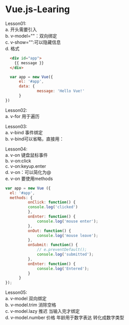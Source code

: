 # Vue.js-Learing
Lesson01:<br>
  a. 开头需要引入<script src="https://cdn.jsdelivr.net/npm/vue"></script><br>
  b. v-model=""：双向绑定<br>
  c. v-show="":可以隐藏信息<br>
  d. 格式
  ```html
    <div id="app">
      {{ message }}
    </div>
  ```
  ```javascript
    var app = new Vue({
    	el: '#app',
    	data: {
    	        message: 'Hello Vue!'
    	}
  })
  ```
Lesson02:<br>
  a. v-for 用于遍历
  
Lesson03:<br>
  a. v-bind 事件绑定<br>
  b. v-bind可以省略，直接用：
  
Lesson04:<br>
  a. v-on 键盘鼠标事件<br>
  b. v-on:click<br>
  c. v-on:keyup.enter<br>
  d. v-on：可以简化为@<br>
  e. v-on 要使用methods
  ```javascript
  var app = new Vue ({
  	el: '#app',
	methods: {
 	        onClick: function() {
 			console.log('clicked')
 			},
 			onEnter: function() {
 				console.log('mouse enter');
 			},
 			onOut: function() {
 				console.log('mouse leave');
 			},
 			onSubmit: function() {
 				// e.preventDefault();
 				console.log('submitted');
 			},
 			onEnter: function() {
 				console.log('Entered');
 			}
		}        
  });
  ```


Lesson05:<br>
  a. v-model 双向绑定<br>
  b. v-model.trim 消除空格<br>
  c. v-model.lazy 推迟 当输入完才绑定<br>
  d. v-model.number 价格 年龄用于数字表达 转化成数字类型<br>
